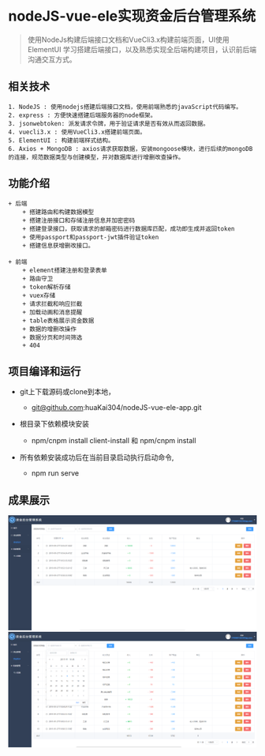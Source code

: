 # nodeJS-vue-ele实现资金后台管理系统

> 使用NodeJs构建后端接口文档和VueCli3.x构建前端页面，UI使用ElementUI
> 学习搭建后端接口，以及熟悉实现全后端构建项目，认识前后端沟通交互方式。


## 相关技术
	
	1. NodeJS : 使用nodejs搭建后端接口文档，使用前端熟悉的javaScript代码编写。
	2. express : 方便快速搭建后端服务器的node框架。
	3. jsonwebtoken: 派发请求令牌，用于验证请求是否有效从而返回数据。
	4. vuecli3.x : 使用VueCli3.x搭建前端页面。
	5. ElementUI : 构建前端样式结构。
	6. Axios + MongoDB : axios请求获取数据，安装mongoose模块，进行后续的mongoDB的连接，规范数据类型与创建模型，并对数据库进行增删改查操作。
	
## 功能介绍

	+ 后端
		+ 搭建路由和构建数据模型
		+ 搭建注册接口和存储注册信息并加密密码
		+ 搭建登录接口，获取请求的邮箱密码进行数据库匹配，成功即生成并返回token
		+ 使用passport和passport-jwt插件验证token
		+ 搭建信息获增删改接口。
	
	+ 前端
		+ element搭建注册和登录表单
		+ 路由守卫
		+ token解析存储
		+ vuex存储
		+ 请求拦截和响应拦截
		+ 加载动画和消息提醒
		+ table表格展示资金数据
		+ 数据的增删改操作
		+ 数据分页和时间筛选
		+ 404


## 项目编译和运行
  + git上下载源码或clone到本地，
	+ git@github.com:huaKai304/nodeJS-vue-ele-app.git
	
  + 根目录下依赖模块安装
	+ npm/cnpm install client-install 和 npm/cnpm install

  + 所有依赖安装成功后在当前目录启动执行启动命令,
	+ npm run serve
		
## 成果展示
 ![avatar](./pic/01.png)
 ![avatar](./pic/02.png)

